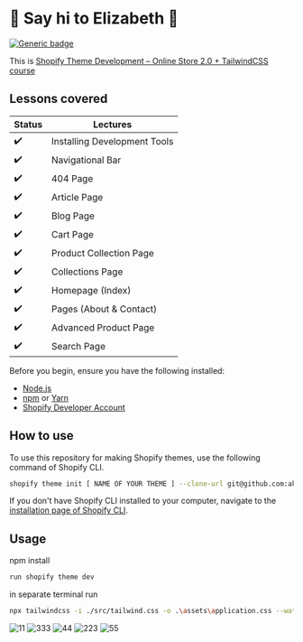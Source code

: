 # :wave: Say hi to Elizabeth :wave:

[![Generic badge](https://img.shields.io/badge/course%20available%3F-yes-green.svg)](https://shields.io/)

This is [Shopify Theme Development – Online Store 2.0 + TailwindCSS course](https://weeklyhow.com/courses/)

## Lessons covered

| Status             | Lectures                     |
| ------------------ | ---------------------------- |
| :heavy_check_mark: | Installing Development Tools |
| :heavy_check_mark: | Navigational Bar             |
| :heavy_check_mark: | 404 Page                     |
| :heavy_check_mark: | Article Page                 |
| :heavy_check_mark: | Blog Page                    |
| :heavy_check_mark: | Cart Page                    |
| :heavy_check_mark: | Product Collection Page      |
| :heavy_check_mark: | Collections Page             |
| :heavy_check_mark: | Homepage (Index)             |
| :heavy_check_mark: | Pages (About & Contact)      |
| :heavy_check_mark: | Advanced Product Page        |
| :heavy_check_mark: | Search Page                  |

Before you begin, ensure you have the following installed:

- [Node.js](https://nodejs.org/)
- [npm](https://www.npmjs.com/) or [Yarn](https://yarnpkg.com/)
- [Shopify Developer Account](https://developers.shopify.com/)

## How to use

To use this repository for making Shopify themes, use the following command of Shopify CLI.

```sh
shopify theme init [ NAME OF YOUR THEME ] --clone-url git@github.com:akhror-valiev/Elizabeth_Store_For_Shopify.git
```

If you don't have Shopify CLI installed to your computer, navigate to the [installation page of Shopify CLI](https://shopify.dev/themes/tools/cli/installation).

## Usage

npm install

```sh
run shopify theme dev
```
in separate terminal run

```sh
npx tailwindcss -i ./src/tailwind.css -o .\assets\application.css --watch
```

![11](https://github.com/akhror-valiev/Elizabeth_Store_For_Shopify/assets/78090048/e84cefd7-fb78-45d9-b915-4f29e38837b7)
![333](https://github.com/akhror-valiev/Elizabeth_Store_For_Shopify/assets/78090048/86e671af-fa2d-466d-a550-21716a9a4ad4)
![44](https://github.com/akhror-valiev/Elizabeth_Store_For_Shopify/assets/78090048/f0df9a36-d4c5-45f1-935f-687d396f21a2)
![223](https://github.com/akhror-valiev/Elizabeth_Store_For_Shopify/assets/78090048/6875937d-5cd3-46bd-9282-a1fc913ad981)
![55](https://github.com/akhror-valiev/Elizabeth_Store_For_Shopify/assets/78090048/cd2961d0-31e7-42d2-9a79-063387d3099f)

